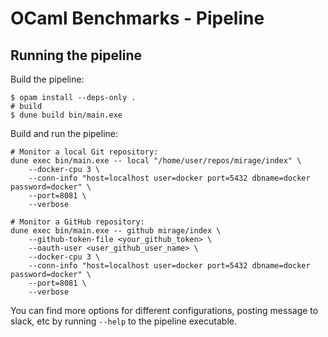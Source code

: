 # OCaml Benchmarks - Pipeline

## Running the pipeline

Build the pipeline:

```# install dependencies (requires postgres, libpq-dev library)
$ opam install --deps-only .
# build
$ dune build bin/main.exe
```

Build and run the pipeline:
```
# Monitor a local Git repository:
dune exec bin/main.exe -- local "/home/user/repos/mirage/index" \
    --docker-cpu 3 \
    --conn-info "host=localhost user=docker port=5432 dbname=docker password=docker" \
    --port=8081 \
    --verbose

# Monitor a GitHub repository:
dune exec bin/main.exe -- github mirage/index \
    --github-token-file <your_github_token> \
    --oauth-user <user_github_user_name> \
    --docker-cpu 3 \
    --conn-info "host=localhost user=docker port=5432 dbname=docker password=docker" \
    --port=8081 \
    --verbose
```

You can find more options for different configurations, posting message to slack, etc by running `--help` to the pipeline executable.
